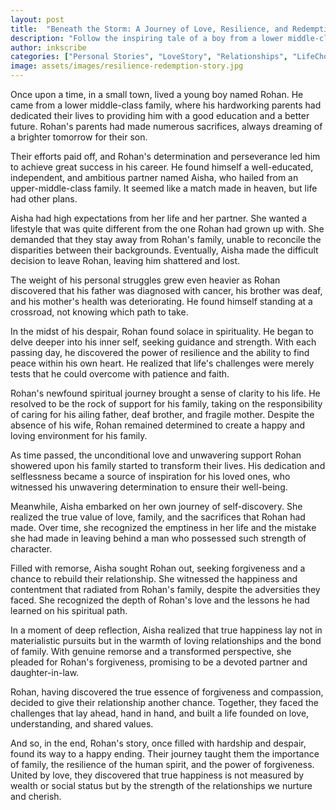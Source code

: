 ```yaml
---
layout: post
title:  "Beneath the Storm: A Journey of Love, Resilience, and Redemption"
description: "Follow the inspiring tale of a boy from a lower middle-class background whose life takes unexpected turns. From success to heartbreak, family struggles, and a quest for spiritual awakening, this story explores themes of love, resilience, and finding happiness against all odds."
author: inkscribe
categories: ["Personal Stories", "LoveStory", "Relationships", "LifeChoices", "SelfDiscovery"]
image: assets/images/resilience-redemption-story.jpg
---
```

Once upon a time, in a small town, lived a young boy named Rohan. He came from a lower middle-class family, where his hardworking parents had dedicated their lives to providing him with a good education and a better future. Rohan's parents had made numerous sacrifices, always dreaming of a brighter tomorrow for their son.

Their efforts paid off, and Rohan's determination and perseverance led him to achieve great success in his career. He found himself a well-educated, independent, and ambitious partner named Aisha, who hailed from an upper-middle-class family. It seemed like a match made in heaven, but life had other plans.

Aisha had high expectations from her life and her partner. She wanted a lifestyle that was quite different from the one Rohan had grown up with. She demanded that they stay away from Rohan's family, unable to reconcile the disparities between their backgrounds. Eventually, Aisha made the difficult decision to leave Rohan, leaving him shattered and lost.

The weight of his personal struggles grew even heavier as Rohan discovered that his father was diagnosed with cancer, his brother was deaf, and his mother's health was deteriorating. He found himself standing at a crossroad, not knowing which path to take.

In the midst of his despair, Rohan found solace in spirituality. He began to delve deeper into his inner self, seeking guidance and strength. With each passing day, he discovered the power of resilience and the ability to find peace within his own heart. He realized that life's challenges were merely tests that he could overcome with patience and faith.

Rohan's newfound spiritual journey brought a sense of clarity to his life. He resolved to be the rock of support for his family, taking on the responsibility of caring for his ailing father, deaf brother, and fragile mother. Despite the absence of his wife, Rohan remained determined to create a happy and loving environment for his family.

As time passed, the unconditional love and unwavering support Rohan showered upon his family started to transform their lives. His dedication and selflessness became a source of inspiration for his loved ones, who witnessed his unwavering determination to ensure their well-being.

Meanwhile, Aisha embarked on her own journey of self-discovery. She realized the true value of love, family, and the sacrifices that Rohan had made. Over time, she recognized the emptiness in her life and the mistake she had made in leaving behind a man who possessed such strength of character.

Filled with remorse, Aisha sought Rohan out, seeking forgiveness and a chance to rebuild their relationship. She witnessed the happiness and contentment that radiated from Rohan's family, despite the adversities they faced. She recognized the depth of Rohan's love and the lessons he had learned on his spiritual path.

In a moment of deep reflection, Aisha realized that true happiness lay not in materialistic pursuits but in the warmth of loving relationships and the bond of family. With genuine remorse and a transformed perspective, she pleaded for Rohan's forgiveness, promising to be a devoted partner and daughter-in-law.

Rohan, having discovered the true essence of forgiveness and compassion, decided to give their relationship another chance. Together, they faced the challenges that lay ahead, hand in hand, and built a life founded on love, understanding, and shared values.

And so, in the end, Rohan's story, once filled with hardship and despair, found its way to a happy ending. Their journey taught them the importance of family, the resilience of the human spirit, and the power of forgiveness. United by love, they discovered that true happiness is not measured by wealth or social status but by the strength of the relationships we nurture and cherish.